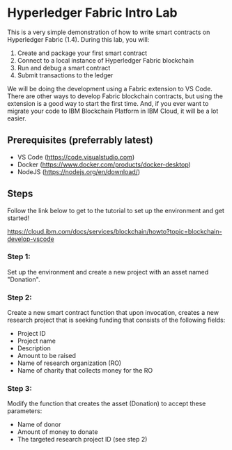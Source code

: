 # Hyperledger Fabric Intro Lab
This is a very simple demonstration of how to write smart contracts on Hyperledger Fabric (1.4). During this lab, you will:


1. Create and package your first smart contract
2. Connect to a local instance of Hyperledger Fabric blockchain
3. Run and debug a smart contract
4. Submit transactions to the ledger


We will be doing the development using a Fabric extension to VS Code. There are other ways to develop Fabric blockchain contracts, but using the extension is a good way to start the first time. And, if you ever want to migrate your code to IBM Blockchain Platform in IBM Cloud, it will be a lot easier.


## Prerequisites (preferrably latest)
- VS Code (https://code.visualstudio.com)
- Docker (https://www.docker.com/products/docker-desktop)
- NodeJS (https://nodejs.org/en/download/)

## Steps
Follow the link below to get to the tutorial to set up the environment and get started! 

https://cloud.ibm.com/docs/services/blockchain/howto?topic=blockchain-develop-vscode

### Step 1:
Set up the environment and create a new project with an asset named "Donation".

### Step 2:
Create a new smart contract function that upon invocation, creates a new research project that is seeking funding that consists of the following fields:
- Project ID
- Project name
- Description
- Amount to be raised
- Name of research organization (RO)
- Name of charity that collects money for the RO

### Step 3:
Modify the function that creates the asset (Donation) to accept these parameters:
- Name of donor
- Amount of money to donate
- The targeted research project ID (see step 2)
